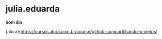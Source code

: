# julia.eduarda 

**bom dia**

{alura}(https://cursos.alura.com.br/course/github-compartilhando-projetos)




